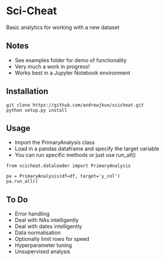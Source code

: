 # Sci-Cheat
Basic analytics for working with a new dataset

## Notes
* See examples folder for demo of functionality
* Very much a work in progress!
* Works best in a Jupyter Notebook environment
## Installation
```
git clone https://github.com/andrewjkuo/scicheat.git
python setup.py install
```
## Usage
* Import the PrimaryAnalysis class
* Load in a pandas dataframe and specify the target variable
* You can run specific methods or just use run_all()
```
from scicheat.dataloader import PrimaryAnalysis

pa = PrimaryAnalysis(df=df, target='y_col')
pa.run_all()
```
## To Do
* Error handling
* Deal with NAs intelligently
* Deal with dates intelligently
* Data normalisation
* Optionally limit rows for speed
* Hyperparameter tuning
* Unsupervised analysis
